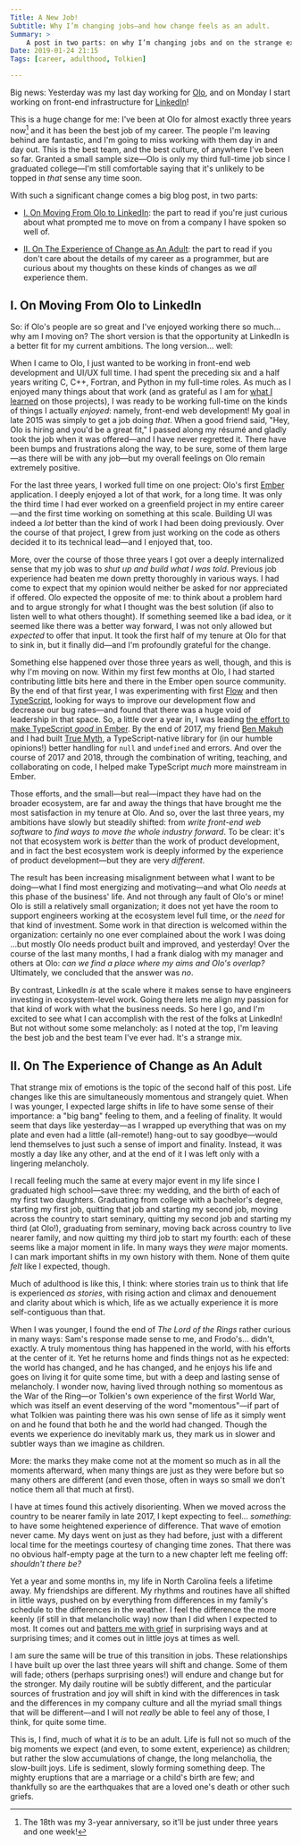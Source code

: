 ```yaml
---
Title: A New Job!
Subtitle: Why I’m changing jobs—and how change feels as an adult.
Summary: >
    A post in two parts: on why I’m changing jobs and on the strange experience of change as an adult.
Date: 2019-01-24 21:15
Tags: [career, adulthood, Tolkien]

---
```


Big news: Yesterday was my last day working for [Olo], and on Monday I start working on front-end infrastructure for [LinkedIn]!

[Olo]: https://www.olo.com
[LinkedIn]: https://linkedin.com

This is a huge change for me: I've been at Olo for almost exactly three years now[^tenure] and it has been the best job of my career. The people I'm leaving behind are fantastic, and I'm going to miss working with them day in and day out. This is the best team, and the best culture, of anywhere I've been so far. Granted a small sample size—Olo is only my third full-time job since I graduated college—I'm still comfortable saying that it's unlikely to be topped in *that* sense any time soon.

[^tenure]: The 18th was my 3-year anniversary, so it'll be just under three years and one week!

With such a significant change comes a big blog post, in two parts:

- [I. On Moving From Olo to LinkedIn](#i.-on-moving-from-olo-to-linkedin): the part to read if you're just curious about what prompted me to move on from a company I have spoken so well of.

- [II. On The Experience of Change as An Adult](#ii.-on-the-experience-of-change-as-an-adult): the part to read if you don't care about the details of my career as a programmer, but are curious about my thoughts on these kinds of changes as we *all* experience them.

## I. On Moving From Olo to LinkedIn

So: if Olo's people are so great and I've enjoyed working there so much… why am I moving on? The short version is that the opportunity at LinkedIn is a better fit for my current ambitions. The long version… well:

When I came to Olo, I just wanted to be working in front-end web development and <abbr>UI</abbr>/<abbr>UX</abbr> full time. I had spent the preceding six and a half years writing C, C++, Fortran, and Python in my full-time roles. As much as I enjoyed many things about that work (and as grateful as I am for [what I learned][career] on those projects), I was ready to be working full-time on the kinds of things I actually *enjoyed*: namely, front-end web development! My goal in late 2015 was simply to get a job doing *that*. When a good friend said, "Hey, Olo is hiring and you'd be a great fit," I passed along my résumé and gladly took the job when it was offered—and I have never regretted it. There have been bumps and frustrations along the way, to be sure, some of them large—as there will be with any job—but my overall feelings on Olo remain extremely positive.

[career]: https://www.chriskrycho.com/2018/career-trajectory.html

For the last three years, I worked full time on one project: Olo's first [Ember] application. I deeply enjoyed a lot of that work, for a long time. It was only the third time I had ever worked on a greenfield project in my entire career—and the first time working on something at this scale. Building <abbr>UI</abbr> was indeed a *lot* better than the kind of work I had been doing previously. Over the course of that project, I grew from just working on the code as others decided it to its technical lead—and I enjoyed that, too.

[Ember]: https://emberjs.com

More, over the course of those three years I got over a deeply internalized sense that my job was to <i>shut up and build what I was told</i>. Previous job experience had beaten me down pretty thoroughly in various ways. I had come to expect that my opinion would neither be asked for nor appreciated if offered. Olo expected the opposite of me: to think about a problem hard and to argue strongly for what I thought was the best solution (if also to listen well to what others thought). If something seemed like a bad idea, or it seemed like there was a better way forward, I was not only allowed but *expected* to offer that input. It took the first half of my tenure at Olo for that to sink in, but it finally did—and I'm profoundly grateful for the change.

Something else happened over those three years as well, though, and this is why I'm moving on now. Within my first few months at Olo, I had started contributing little bits here and there in the Ember open source community. By the end of that first year, I was experimenting with first [Flow] and then [TypeScript], looking for ways to improve our development flow and decrease our bug rates—and found that there was a huge void of leadership in that space. So, a little over a year in, I was leading [the effort to make TypeScript *good* in Ember][typed-ember]. By the end of 2017, my friend [Ben Makuh] and I had built [True Myth], a TypeScript-native library for (in our humble opinions!) better handling for `null` and `undefined` and errors. And over the course of 2017 and 2018, through the combination of writing, teaching, and collaborating on code, I helped make TypeScript *much* more mainstream in Ember.

[Flow]: https://flow.org/en/
[TypeScript]: http://www.typescriptlang.org
[typed-ember]: https://github.com/typed-ember
[Ben Makuh]: https://mobile.twitter.com/bmakuh
[True Myth]: https://www.chriskrycho.com/true-myth

Those efforts, and the small—but real—impact they have had on the broader ecosystem, are far and away the things that have brought me the most satisfaction in my tenure at Olo. And so, over the last three years, my ambitions have slowly but steadily shifted: from <i>write front-end web software</i> to <i>find ways to move the whole industry forward</i>. To be clear: it's not that ecosystem work is *better* than the work of product development, and in fact the best ecosystem work is deeply informed by the experience of product development—but they are very *different*.

The result has been increasing misalignment between what I want to be doing—what I find most energizing and motivating—and what Olo *needs* at this phase of the business' life. And not through any fault of Olo's or mine! Olo is still a relatively small organization; it does not yet have the room to support engineers working at the ecosystem level full time, or the *need* for that kind of investment. Some work in that direction is welcomed within the organization: certainly no one ever complained about the work I was doing …but mostly Olo needs product built and improved, and yesterday! Over the course of the last many months, I had a frank dialog with my manager and others at Olo: <i>can we find a place where my aims and Olo's overlap?</i> Ultimately, we concluded that the answer was <i>no</i>.

By contrast, LinkedIn *is* at the scale where it makes sense to have engineers investing in ecosystem-level work. Going there lets me align my passion for that kind of work with what the business needs. So here I go, and I'm excited to see what I can accomplish with the rest of the folks at LinkedIn! But not without some some melancholy: as I noted at the top, I'm leaving the best job and the best team I've ever had. It's a strange mix.

## II. On The Experience of Change as An Adult

That strange mix of emotions is the topic of the second half of this post. Life changes like this are simultaneously momentous and strangely quiet. When I was younger, I expected large shifts in life to have some sense of their importance: a "big bang" feeling to them, and a feeling of finality. It would seem that days like yesterday—as I wrapped up everything that was on my plate and even had a little (all-remote!) hang-out to say goodbye—would lend themselves to just such a sense of import and finality. Instead, it was mostly a day like any other, and at the end of it I was left only with a lingering melancholy.

I recall feeling much the same at every major event in my life since I graduated high school—save three: my wedding, and the birth of each of my first two daughters. Graduating from college with a bachelor's degree, starting my first job, quitting that job and starting my second job, moving across the country to start seminary, quitting my second job and starting my third (at Olo!), graduating from seminary, moving back across country to live nearer family, and now quitting my third job to start my fourth: each of these seems like a major moment in life. In many ways they *were* major moments. I can mark important shifts in my own history with them. None of them quite *felt* like I expected, though.

Much of adulthood is like this, I think: where stories train us to think that life is experienced *as stories*, with rising action and climax and denouement and clarity about which is which, life as we actually experience it is more self-contiguous than that.

When I was younger, I found the end of <cite>The Lord of the Rings</cite> rather curious in many ways: Sam's response made sense to me, and Frodo's… didn't, exactly. A truly momentous thing has happened in the world, with his efforts at the center of it. Yet he returns home and finds things not as he expected: the world has changed, and he has changed, and he enjoys his life and goes on living it for quite some time, but with a deep and lasting sense of melancholy. I wonder now, having lived through nothing so momentous as the War of the Ring—or Tolkien's own experience of the first World War, which was itself an event deserving of the word "momentous"—if part of what Tolkien was painting there was his own sense of life as it simply went on and he found that both he and the world had changed. Though the events we experience do inevitably mark us, they mark us in slower and subtler ways than we imagine as children.

More: the marks they make come not at the moment so much as in all the moments afterward, when many things are just as they were before but so many others are different (and even those, often in ways so small we don't notice them all that much at first).

I have at times found this actively disorienting. When we moved across the country to be nearer family in late 2017, I kept expecting to feel… *something*: to have some heightened experience of difference. That wave of emotion never came. My days went on just as they had before, just with a different local time for the meetings courtesy of changing time zones. That there was no obvious half-empty page at the turn to a new chapter left me feeling off: <i>shouldn't there be?</i>

Yet a year and some months in, my life in North Carolina feels a lifetime away. My friendships are different. My rhythms and routines have all shifted in little ways, pushed on by everything from differences in my family's schedule to the differences in the weather. I feel the difference the more keenly (if still in that melancholic way) now than I did when I expected to most. It comes out and [batters me with grief][poem] in surprising ways and at surprising times; and it comes out in little joys at times as well.

[poem]: http://www.chriskrycho.com/2019/time-does-not-heal.html

I am sure the same will be true of this transition in jobs. These relationships I have built up over the last three years will shift and change. Some of them will fade; others (perhaps surprising ones!) will endure and change but for the stronger. My daily routine will be subtly different, and the particular sources of frustration and joy will shift in kind with the differences in task and the differences in my company culture and all the myriad small things that will be different—and I will not *really* be able to feel any of those, I think, for quite some time.

This is, I find, much of what it *is* to be an adult. Life is full not so much of the big moments we expect (and even, to some extent, experience) as children; but rather the slow accumulations of change, the long melancholia, the slow-built joys. Life is sediment, slowly forming something deep. The mighty eruptions that are a marriage or a child's birth are few; and thankfully so are the earthquakes that are a loved one's death or other such griefs.
